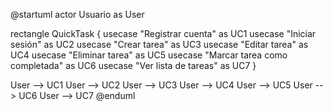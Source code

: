 @startuml
actor Usuario as User

rectangle QuickTask {
    usecase "Registrar cuenta" as UC1
    usecase "Iniciar sesión" as UC2
    usecase "Crear tarea" as UC3
    usecase "Editar tarea" as UC4
    usecase "Eliminar tarea" as UC5
    usecase "Marcar tarea como completada" as UC6
    usecase "Ver lista de tareas" as UC7
}

User --> UC1
User --> UC2
User --> UC3
User --> UC4
User --> UC5
User --> UC6
User --> UC7
@enduml
